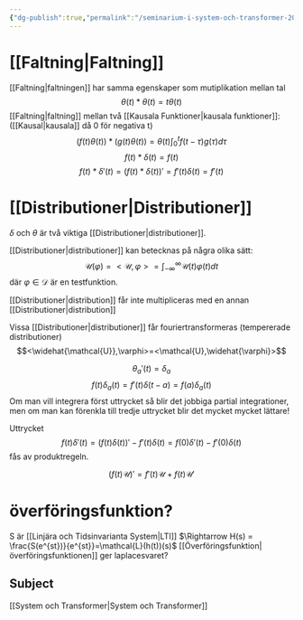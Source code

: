 ```yaml
---
{"dg-publish":true,"permalink":"/seminarium-i-system-och-transformer-2022-05-03/","tags":["seminarium","systemochtransformer"]}
---
```




# [[Faltning\|Faltning]]
[[Faltning\|faltningen]] har samma egenskaper som mutiplikation mellan tal
$$\theta(t)*\theta(t)=t \theta(t)$$
[[Faltning\|faltning]] mellan två [[Kausala Funktioner\|kausala funktioner]]: ([[Kausal\|kausala]] då 0 för negativa t)
$$(f(t)\theta(t))*(g(t)\theta(t))=\theta(t)\int_{0}^{t}f(t-\tau)g(\tau)d \tau$$
$$f(t)*\delta(t)=f(t)$$
$$f(t)*\delta'(t)=(f(t)*\delta(t))'=f'(t)\delta(t)=f'(t)$$

# [[Distributioner\|Distributioner]]

$\delta$ och $\theta$ är två viktiga [[Distributioner\|distributioner]].

[[Distributioner\|distributioner]] kan betecknas på några olika sätt:
$$\mathcal{U}(\varphi)= <\mathcal{U},\varphi>=\int_{-\infty}^{\infty}\mathcal{U}(t)\varphi(t)dt$$
där $\varphi\in\mathcal{D}$ är en testfunktion. 

[[Distributioner\|distribution]] får inte multipliceras med en annan [[Distributioner\|distribution]]

Vissa [[Distributioner\|distributioner]] får fouriertransformeras (tempererade distributioner)
$$<\widehat{\mathcal{U}},\varphi>=<\mathcal{U},\widehat{\varphi}>$$

$$\theta_{a}'(t)=\delta_{a}$$
$$f(t)\delta_{a}(t)=f'(t)\delta(t-a)=f(a)\delta_a(t)$$
Om man vill integrera först uttrycket så blir det jobbiga partial integrationer, men om man kan förenkla till tredje uttrycket blir det mycket mycket lättare!


Uttrycket
$$f(t)\delta'(t)=(f(t)\delta(t))'-f'(t)\delta(t)=f(0)\delta'(t)-f'(0)\delta(t)$$
fås av produktregeln.

$$(f(t)\mathcal{U})'=f'(t)\mathcal{U}+f(t)\mathcal{U}'$$

# överföringsfunktion?
S är [[Linjära och Tidsinvarianta System\|LTI]] $\Rightarrow H(s) = \frac{S(e^{st})}{e^{st}}=\mathcal{L}(h(t))(s)$
[[Överföringsfunktion\|överföringsfunktionen]] ger laplacesvaret?





## Subject
[[System och Transformer\|System och Transformer]]
